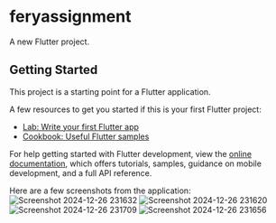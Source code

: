 # feryassignment

A new Flutter project.

## Getting Started

This project is a starting point for a Flutter application.

A few resources to get you started if this is your first Flutter project:

- [Lab: Write your first Flutter app](https://docs.flutter.dev/get-started/codelab)
- [Cookbook: Useful Flutter samples](https://docs.flutter.dev/cookbook)

For help getting started with Flutter development, view the
[online documentation](https://docs.flutter.dev/), which offers tutorials,
samples, guidance on mobile development, and a full API reference.

Here are a few screenshots from the application:
![Screenshot 2024-12-26 231632](https://github.com/user-attachments/assets/92cb19de-b0bf-46f9-8d92-8e1b53560edd)
![Screenshot 2024-12-26 231620](https://github.com/user-attachments/assets/be2b9639-8bdd-4064-855a-d1b23995a92c)
![Screenshot 2024-12-26 231709](https://github.com/user-attachments/assets/c048db0a-7805-4dc2-ace3-c66ee2f6dac4)
![Screenshot 2024-12-26 231656](https://github.com/user-attachments/assets/233e3e6a-f5c4-4974-94df-99607be71abc)
